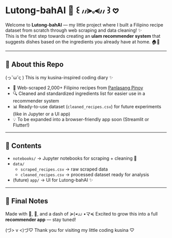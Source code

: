 # Lutong-bahAI 🍲 ꒰ ៸៸⪫𝅒⪪៸៸ ꒱ 𖹭 

Welcome to **Lutong-bahAI** — my little project where I built a Filipino recipe dataset from scratch through web scraping and data cleaning! ✨  
This is the first step towards creating an **ulam recommender system** that suggests dishes based on the ingredients you already have at home. 🏠🥘  

---

## 🌸 About this Repo
(っ˘ω˘ς ) This is my kusina-inspired coding diary ✨  

- 🥘 Web-scraped 2,000+ Filipino recipes from [Panlasang Pinoy](https://panlasangpinoy.com/categories/recipes)  
- 🔍 Cleaned and standardized ingredients list for easier use in a recommender system  
- 📊 Ready-to-use dataset (`cleaned_recipes.csv`) for future experiments (like in Jupyter or a UI app)  
- 💡 To be expanded into a browser-friendly app soon (Streamlit or Flutter!)  

---

## 📂 Contents
- `notebooks/` → Jupyter notebooks for scraping + cleaning 🍳  
- `data/`  
   - `scraped_recipes.csv` → raw scraped data  
   - `cleaned_recipes.csv` → processed dataset ready for analysis  
- (future) `app/` → UI for Lutong-bahAI ✨  

---

## 🌟 Final Notes
Made with 🍲, 🐍, and a dash of ≽(•⩊ •マ≼
Excited to grow this into a full **recommender app** — stay tuned!  

(づ> v <)づ♡ Thank you for visiting my little coding kusina ♡
